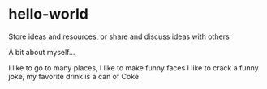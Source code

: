 # hello-world
Store ideas and resources, or share and discuss ideas with others

A bit about myself...

I like to go to many places, I like to make funny faces
I like to crack a funny joke, my favorite drink is a can of Coke
